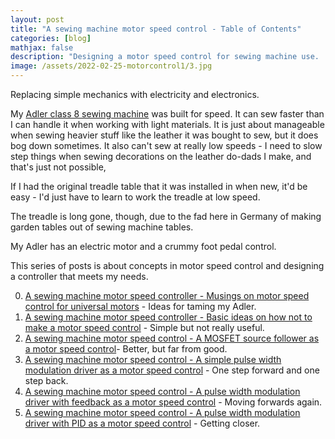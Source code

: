 ```yaml
---
layout: post
title: "A sewing machine motor speed control - Table of Contents"
categories: [blog]
mathjax: false
description: "Designing a motor speed control for sewing machine use.  From concept to finished device."
image: /assets/2022-02-25-motorcontrol1/3.jpg
---
```

Replacing simple mechanics with electricity and electronics.


My [Adler class 8 sewing machine]() was built for speed.  It can sew faster than I can handle it when working with light materials.  It is just about manageable when sewing heavier stuff like the leather it was bought to sew, but it does bog down sometimes.  It also can't sew at really low speeds - I need to slow step things when sewing decorations on the leather do-dads I make, and that's just not possible,

If I had the original treadle table that it was installed in when new, it'd be easy - I'd just have to learn to work the treadle at low speed.

The treadle is long gone, though, due to the fad here in Germany of making garden tables out of sewing machine tables.

My Adler has an electric motor and a crummy foot pedal control.

This series of posts is about concepts in motor speed control and designing a controller that meets my needs.

0. [A sewing machine motor speed controller - Musings on motor speed control for universal motors](motorcontrol) - Ideas for taming my Adler.
1. [A sewing machine motor speed controller - Basic ideas on how not to make a motor speed control](motorcontrol1) - Simple but not really useful.
2. [A sewing machine motor speed control - A MOSFET source follower as a motor speed control](motorcontrol2)- Better, but far from good.
3. [A sewing machine motor speed control - A simple pulse width modulation driver as a motor speed control](motorcontrol3) - One step forward and one step back.
4. [A sewing machine motor speed control - A pulse width modulation driver with feedback as a motor speed control](motorcontrol4) - Moving forwards again. 
5. [A sewing machine motor speed control - A pulse width modulation driver with PID as a motor speed control](motorcontrol5) - Getting closer.
